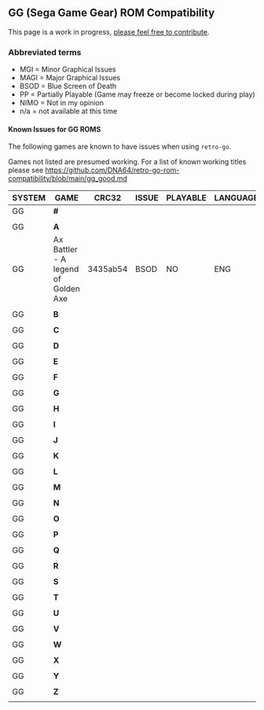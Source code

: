## GG (Sega Game Gear) ROM Compatibility 

This page is a work in progress, [please feel free to contribute](https://github.com/DNA64/retro-go-rom-compatibility/tree/main).

### Abbreviated terms

- MGI = Minor Graphical Issues
- MAGI = Major Graphical Issues
- BSOD = Blue Screen of Death
- PP = Partially Playable (Game may freeze or become locked during play)
- NIMO = Not in my opinion
- n/a = not available at this time

#### Known Issues for GG ROMS

The following games are known to have issues when using `retro-go`. 

Games not listed are presumed working. For a list of known working titles
please see https://github.com/DNA64/retro-go-rom-compatibility/blob/main/gg_good.md


|SYSTEM|GAME|CRC32|ISSUE|PLAYABLE|LANGUAGE|NOTES
|-|-|-|-|-|-|-|
|GG|**#**|||||
|||||||
|GG|**A**|||||
|GG|Ax Battler - A legend of Golden Axe|3435ab54|BSOD|NO|ENG|
|||||||
|GG|**B**|||||
|||||||
|GG|**C**|||||
|||||||
|GG|**D**|||||
|||||||
|GG|**E**|||||
|||||||
|GG|**F**|||||
|||||||
|GG|**G**|||||
|||||||
|GG|**H**|||||
|||||||
|GG|**I**|||||
|||||||
|GG|**J**|||||
|||||||
|GG|**K**|||||
|||||||
|GG|**L**|||||
|||||||
|GG|**M**|||||
|||||||
|GG|**N**|||||
|||||||
|GG|**O**|||||
|||||||
|GG|**P**|||||
|||||||
|GG|**Q**|||||
|||||||
|GG|**R**|||||
|||||||
|GG|**S**|||||
|||||||
|GG|**T**|||||
|||||||
|GG|**U**|||||
|||||||
|GG|**V**|||||
|||||||
|GG|**W**|||||
|||||||
|GG|**X**|||||
|||||||
|GG|**Y**|||||
|||||||
|GG|**Z**|||||
|||||||
